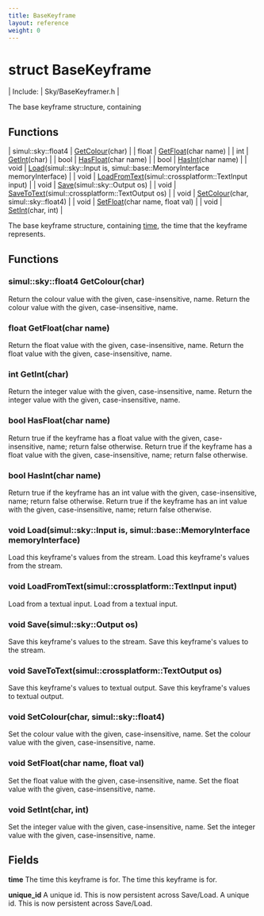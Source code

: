 ```yaml
---
title: BaseKeyframe
layout: reference
weight: 0
---
```

struct BaseKeyframe
===

| Include: | Sky/BaseKeyframer.h |

The base keyframe structure, containing 


Functions
---

| simul::sky::float4 | [GetColour](#GetColour)(char) |
| float | [GetFloat](#GetFloat)(char name) |
| int | [GetInt](#GetInt)(char) |
| bool | [HasFloat](#HasFloat)(char name) |
| bool | [HasInt](#HasInt)(char name) |
| void | [Load](#Load)(simul::sky::Input is, simul::base::MemoryInterface memoryInterface) |
| void | [LoadFromText](#LoadFromText)(simul::crossplatform::TextInput input) |
| void | [Save](#Save)(simul::sky::Output os) |
| void | [SaveToText](#SaveToText)(simul::crossplatform::TextOutput os) |
| void | [SetColour](#SetColour)(char, simul::sky::float4) |
| void | [SetFloat](#SetFloat)(char name, float val) |
| void | [SetInt](#SetInt)(char, int) |

The base keyframe structure, containing <a href="BaseKeyframe/time">time</a>, the time that the keyframe represents.
  


Functions
---

### <a name="GetColour"/>simul::sky::float4 GetColour(char)
Return the colour value with the given, case-insensitive, name.
Return the colour value with the given, case-insensitive, name.

### <a name="GetFloat"/>float GetFloat(char name)
Return the float value with the given, case-insensitive, name.
Return the float value with the given, case-insensitive, name.

### <a name="GetInt"/>int GetInt(char)
Return the integer value with the given, case-insensitive, name.
Return the integer value with the given, case-insensitive, name.

### <a name="HasFloat"/>bool HasFloat(char name)
Return true if the keyframe has a float value with the given, case-insensitive, name; return false otherwise.
Return true if the keyframe has a float value with the given, case-insensitive, name; return false otherwise.

### <a name="HasInt"/>bool HasInt(char name)
Return true if the keyframe has an int value with the given, case-insensitive, name; return false otherwise.
Return true if the keyframe has an int value with the given, case-insensitive, name; return false otherwise.

### <a name="Load"/>void Load(simul::sky::Input is, simul::base::MemoryInterface memoryInterface)
Load this keyframe's values from the stream.
Load this keyframe's values from the stream.

### <a name="LoadFromText"/>void LoadFromText(simul::crossplatform::TextInput input)
Load from a textual input.
Load from a textual input.

### <a name="Save"/>void Save(simul::sky::Output os)
Save this keyframe's values to the stream.
Save this keyframe's values to the stream.

### <a name="SaveToText"/>void SaveToText(simul::crossplatform::TextOutput os)
Save this keyframe's values to textual output.
Save this keyframe's values to textual output.

### <a name="SetColour"/>void SetColour(char, simul::sky::float4)
Set the colour value with the given, case-insensitive, name.
Set the colour value with the given, case-insensitive, name.

### <a name="SetFloat"/>void SetFloat(char name, float val)
Set the float value with the given, case-insensitive, name.
Set the float value with the given, case-insensitive, name.

### <a name="SetInt"/>void SetInt(char, int)
Set the integer value with the given, case-insensitive, name.
Set the integer value with the given, case-insensitive, name.

Fields
---

**time** The time this keyframe is for. The time this keyframe is for.

**unique_id** A unique id. This is now persistent across Save/Load. A unique id. This is now persistent across Save/Load.
